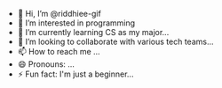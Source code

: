 - 👋 Hi, I’m @riddhiee-gif
- 👀 I’m interested in programming 
- 🌱 I’m currently learning CS as my major...
- 💞️ I’m looking to collaborate with various tech teams...
- 📫 How to reach me ...
- 😄 Pronouns: ...
- ⚡ Fun fact: I'm just a beginner...

<!---
riddhiee-gif/riddhiee-gif is a ✨ special ✨ repository because its `README.md` (this file) appears on your GitHub profile.
You can click the Preview link to take a look at your changes.
--->

